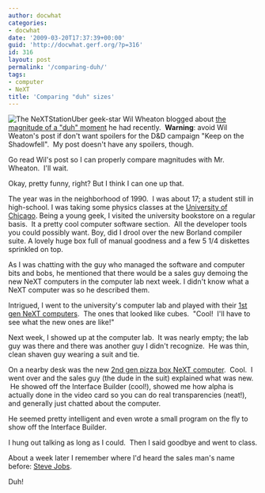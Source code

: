 ```yaml
---
author: docwhat
categories:
- docwhat
date: '2009-03-20T17:37:39+00:00'
guid: 'http://docwhat.gerf.org/?p=316'
id: 316
layout: post
permalink: '/comparing-duh/'
tags:
- computer
- NeXT
title: 'Comparing "duh" sizes'
---
```


![The
NeXTStation](https://upload.wikimedia.org/wikipedia/commons/0/0a/NeXTstation.jpg)Uber
geek-star Wil Wheaton blogged about [the magnitude of a "duh"
moment](http://wilwheaton.typepad.com/wwdnbackup/2009/03/in-which-wil-has-a-duh-moment-of-extraordinary-magnitude.html)
he had recently.  **Warning**: avoid Wil Weaton's post if don't want
spoilers for the D&D campaign "Keep on the Shadowfell".  My post doesn't
have any spoilers, though.

Go read Wil's post so I can properly compare magnitudes with Mr.
Wheaton.  I'll wait.

Okay, pretty funny, right? But I think I can one up that.

The year was in the neighborhood of 1990.  I was about 17; a student
still in high-school. I was taking some physics classes at
the [University of Chicago](http://www.uchicago.edu/). Being a young
geek, I visited the university bookstore on a regular basis.  It a
pretty cool computer software section.  All the developer tools you
could possibly want. Boy, did I drool over the new Borland compiler
suite. A lovely huge box full of manual goodness and a few 5 1/4
diskettes sprinkled on top.

As I was chatting with the guy who managed the software and computer
bits and bobs, he mentioned that there would be a sales guy demoing the
new NeXT computers in the computer lab next week. I didn't know what a
NeXT computer was so he described them.

Intrigued, I went to the university's computer lab and played with their
[1st gen NeXT
computers](http://en.wikipedia.org/wiki/NeXT#First_generation).  The
ones that looked like cubes.  "Cool!  I'll have to see what the new ones
are like!"

Next week, I showed up at the computer lab.  It was nearly empty; the
lab guy was there and there was another guy I didn't recognize.  He was
thin, clean shaven guy wearing a suit and tie.

On a nearby desk was the new [2nd gen pizza box NeXT
computer](http://en.wikipedia.org/wiki/NeXT#Second_generation).  Cool.
 I went over and the sales guy (the dude in the suit) explained what was
new.  He showed off the Interface Builder (cool!), showed me how alpha
is actually done in the video card so you can do real transparencies
(neat!), and generally just chatted about the computer.

He seemed pretty intelligent and even wrote a small program on the fly
to show off the Interface Builder.

I hung out talking as long as I could.  Then I said goodbye and went to
class.

About a week later I remember where I'd heard the sales man's name
before: [Steve Jobs](http://en.wikipedia.org/wiki/Steve_Jobs).

Duh!
